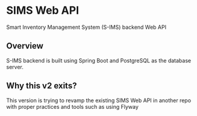 # SIMS Web API
Smart Inventory Management System (S-IMS) backend Web API

## Overview
S-IMS backend is built using Spring Boot and PostgreSQL as the database server.

## Why this v2 exits?
This version is trying to revamp the existing SIMS Web API in another repo with proper practices and tools such as using Flyway



